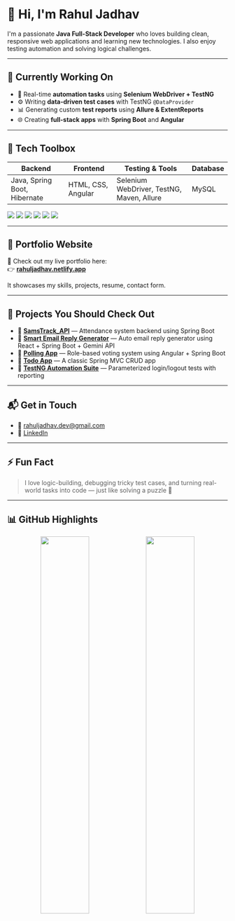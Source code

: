 # 👋 Hi, I'm Rahul Jadhav

I'm a passionate **Java Full-Stack Developer** who loves building clean, responsive web applications and learning new technologies. I also enjoy testing automation and solving logical challenges.

---

## 🚀 Currently Working On

- 🔨 Real-time **automation tasks** using **Selenium WebDriver + TestNG**
- ⚙️ Writing **data-driven test cases** with TestNG `@DataProvider`
- 📊 Generating custom **test reports** using **Allure & ExtentReports**
- 🌐 Creating **full-stack apps** with **Spring Boot** and **Angular**

---

## 💼 Tech Toolbox

| Backend        | Frontend      | Testing & Tools      | Database    |
|----------------|----------------|-----------------------|-------------|
| Java, Spring Boot, Hibernate | HTML, CSS, Angular | Selenium WebDriver, TestNG, Maven, Allure | MySQL |

<div>
  <img src="https://img.shields.io/badge/Java-ED8B00?style=flat-square&logo=java&logoColor=white"/>
  <img src="https://img.shields.io/badge/Spring Boot-6DB33F?style=flat-square&logo=springboot&logoColor=white"/>
  <img src="https://img.shields.io/badge/Angular-DD0031?style=flat-square&logo=angular&logoColor=white"/>
  <img src="https://img.shields.io/badge/Selenium-43B02A?style=flat-square&logo=selenium&logoColor=white"/>
  <img src="https://img.shields.io/badge/TestNG-F2E400?style=flat-square&logo=testing-library&logoColor=black"/>
  <img src="https://img.shields.io/badge/MySQL-4479A1?style=flat-square&logo=mysql&logoColor=white"/>
</div>

---

## 🔗 Portfolio Website

📂 Check out my live portfolio here:  
👉 **[rahuljadhav.netlify.app](https://rahuljadhav.netlify.app/#hero)**

It showcases my skills, projects, resume, contact form.

---

## 🧠 Projects You Should Check Out

- 🔹 [**SamsTrack_API**](https://github.com/rahuljadhav-dev/Projects.git) — Attendance system backend using Spring Boot  
- 🔹 [**Smart Email Reply Generator**](https://github.com/rahuljadhav-dev/Smart-Email-Generator.git) — Auto email reply generator using React + Spring Boot + Gemini API  
- 🔹 [**Polling App**](https://github.com/rahuljadhav-dev/Voting-App.git) — Role-based voting system using Angular + Spring Boot  
- 🔹 [**Todo App**](https://github.com/rahuljadhav-dev/Todo-App.git) — A classic Spring MVC CRUD app  
- 🔹 [**TestNG Automation Suite**](https://github.com/rahuljadhav-dev/TestNG.git) — Parameterized login/logout tests with reporting

---

## 📬 Get in Touch

- 📧 [rahuljadhav.dev@gmail.com](mailto:rahuljadhav.dev@gmail.com)  
- 💼 [LinkedIn](https://linkedin.com/in/rahulpjadhav)

---

## ⚡ Fun Fact

> I love logic-building, debugging tricky test cases, and turning real-world tasks into code — just like solving a puzzle 🧩

---

## 📊 GitHub Highlights

<p align="center">
  <img src="https://github-readme-stats.vercel.app/api?username=rahuljadhav-dev&show_icons=true&theme=default" width="47%" />
  <img src="https://github-readme-streak-stats.herokuapp.com/?user=rahuljadhav-dev&theme=default" width="47%" />
</p>

